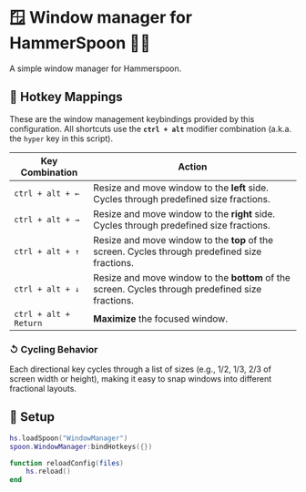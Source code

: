 # 🪟 Window manager for HammerSpoon 🔨🥄

A simple window manager for Hammerspoon.

## 🔑 Hotkey Mappings

These are the window management keybindings provided by this configuration. All shortcuts use the **`ctrl + alt`** modifier combination (a.k.a. the `hyper` key in this script).

| Key Combination       | Action                                                                                            |
| --------------------- | ------------------------------------------------------------------------------------------------- |
| `ctrl + alt + ←`      | Resize and move window to the **left** side. Cycles through predefined size fractions.            |
| `ctrl + alt + →`      | Resize and move window to the **right** side. Cycles through predefined size fractions.           |
| `ctrl + alt + ↑`      | Resize and move window to the **top** of the screen. Cycles through predefined size fractions.    |
| `ctrl + alt + ↓`      | Resize and move window to the **bottom** of the screen. Cycles through predefined size fractions. |
| `ctrl + alt + Return` | **Maximize** the focused window.                                                                  |

### ↺ Cycling Behavior

Each directional key cycles through a list of sizes (e.g., 1/2, 1/3, 2/3 of screen width or height), making it easy to snap windows into different fractional layouts.

## 🚀 Setup

```lua
hs.loadSpoon("WindowManager")
spoon.WindowManager:bindHotkeys({})

function reloadConfig(files)
    hs.reload()
end
```

